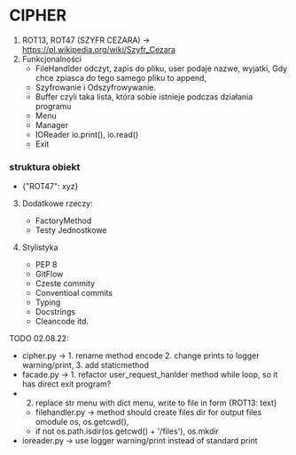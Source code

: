 # CIPHER
1. ROT13, ROT47 (SZYFR CEZARA) -> https://pl.wikipedia.org/wiki/Szyfr_Cezara
2. Funkcjonalności
   * FileHandlder odczyt, zapis do pliku, user podaje nazwe, wyjatki, Gdy chce zpiasca do tego samego pliku to append,
   * Szyfrowanie i Odszyfrowywanie.
   * Buffer czyli taka lista, która sobie istnieje podczas działania programu
   * Menu
   * Manager
   * IOReader io.print(), io.read()
   * Exit


### struktura obiekt
- {"ROT47": xyz}

3. Dodatkowe rzeczy:
    * FactoryMethod
    * Testy Jednostkowe

4. Stylistyka
   * PEP 8
   * GitFlow
   * Czeste commity
   * Conventioal commits
   * Typing
   * Docstrings
   * Cleancode itd.

TODO 02.08.22:
   * cipher.py -> 1. rename method encode 2. change prints to logger warning/print, 3. add staticmethod
   * facade.py -> 1. refactor user_request_hanlder method while loop, so it has direct exit program?
   * 2. replace str menu with dict menu, write to file in form {ROT13: text}
      * filehandler.py -> method should create files dir for output files omodule os, os.getcwd(),
      * if not os.path.isdir(os.getcwd() + '/files'), os.mkdir
   * ioreader.py -> use logger warning/print instead of standard print

